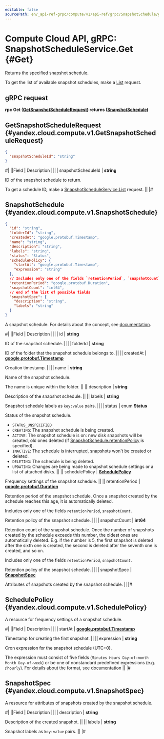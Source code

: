 ```yaml
---
editable: false
sourcePath: en/_api-ref-grpc/compute/v1/api-ref/grpc/SnapshotSchedule/get.md
---
```


# Compute Cloud API, gRPC: SnapshotScheduleService.Get {#Get}

Returns the specified snapshot schedule.

To get the list of available snapshot schedules, make a [List](/docs/compute/api-ref/grpc/SnapshotSchedule/list#List) request.

## gRPC request

**rpc Get ([GetSnapshotScheduleRequest](#yandex.cloud.compute.v1.GetSnapshotScheduleRequest)) returns ([SnapshotSchedule](#yandex.cloud.compute.v1.SnapshotSchedule))**

## GetSnapshotScheduleRequest {#yandex.cloud.compute.v1.GetSnapshotScheduleRequest}

```json
{
  "snapshotScheduleId": "string"
}
```

#|
||Field | Description ||
|| snapshotScheduleId | **string**

ID of the snapshot schedule to return.

To get a schedule ID, make a [SnapshotScheduleService.List](/docs/compute/api-ref/grpc/SnapshotSchedule/list#List) request. ||
|#

## SnapshotSchedule {#yandex.cloud.compute.v1.SnapshotSchedule}

```json
{
  "id": "string",
  "folderId": "string",
  "createdAt": "google.protobuf.Timestamp",
  "name": "string",
  "description": "string",
  "labels": "string",
  "status": "Status",
  "schedulePolicy": {
    "startAt": "google.protobuf.Timestamp",
    "expression": "string"
  },
  // Includes only one of the fields `retentionPeriod`, `snapshotCount`
  "retentionPeriod": "google.protobuf.Duration",
  "snapshotCount": "int64",
  // end of the list of possible fields
  "snapshotSpec": {
    "description": "string",
    "labels": "string"
  }
}
```

A snapshot schedule. For details about the concept, see [documentation](/docs/compute/concepts/snapshot-schedule).

#|
||Field | Description ||
|| id | **string**

ID of the snapshot schedule. ||
|| folderId | **string**

ID of the folder that the snapshot schedule belongs to. ||
|| createdAt | **[google.protobuf.Timestamp](https://developers.google.com/protocol-buffers/docs/reference/google.protobuf#timestamp)**

Creation timestamp. ||
|| name | **string**

Name of the snapshot schedule.

The name is unique within the folder. ||
|| description | **string**

Description of the snapshot schedule. ||
|| labels | **string**

Snapshot schedule labels as `key:value` pairs. ||
|| status | enum **Status**

Status of the snapshot schedule.

- `STATUS_UNSPECIFIED`
- `CREATING`: The snapshot schedule is being created.
- `ACTIVE`: The snapshot schedule is on: new disk snapshots will be created, old ones deleted
(if [SnapshotSchedule.retentionPolicy](/docs/compute/api-ref/grpc/Disk/listSnapshotSchedules#yandex.cloud.compute.v1.SnapshotSchedule.retentionPolicy) is specified).
- `INACTIVE`: The schedule is interrupted, snapshots won't be created or deleted.
- `DELETING`: The schedule is being deleted.
- `UPDATING`: Changes are being made to snapshot schedule settings or a list of attached disks. ||
|| schedulePolicy | **[SchedulePolicy](#yandex.cloud.compute.v1.SchedulePolicy)**

Frequency settings of the snapshot schedule. ||
|| retentionPeriod | **[google.protobuf.Duration](https://developers.google.com/protocol-buffers/docs/reference/csharp/class/google/protobuf/well-known-types/duration)**

Retention period of the snapshot schedule. Once a snapshot created by the schedule reaches this age, it is
automatically deleted.

Includes only one of the fields `retentionPeriod`, `snapshotCount`.

Retention policy of the snapshot schedule. ||
|| snapshotCount | **int64**

Retention count of the snapshot schedule. Once the number of snapshots created by the schedule exceeds this
number, the oldest ones are automatically deleted. E.g. if the number is 5, the first snapshot is deleted
after the sixth one is created, the second is deleted after the seventh one is created, and so on.

Includes only one of the fields `retentionPeriod`, `snapshotCount`.

Retention policy of the snapshot schedule. ||
|| snapshotSpec | **[SnapshotSpec](#yandex.cloud.compute.v1.SnapshotSpec)**

Attributes of snapshots created by the snapshot schedule. ||
|#

## SchedulePolicy {#yandex.cloud.compute.v1.SchedulePolicy}

A resource for frequency settings of a snapshot schedule.

#|
||Field | Description ||
|| startAt | **[google.protobuf.Timestamp](https://developers.google.com/protocol-buffers/docs/reference/google.protobuf#timestamp)**

Timestamp for creating the first snapshot. ||
|| expression | **string**

Cron expression for the snapshot schedule (UTC+0).

The expression must consist of five fields (`Minutes Hours Day-of-month Month Day-of-week`) or be one of
nonstandard predefined expressions (e.g. `@hourly`). For details about the format,
see [documentation](/docs/compute/concepts/snapshot-schedule#cron) ||
|#

## SnapshotSpec {#yandex.cloud.compute.v1.SnapshotSpec}

A resource for attributes of snapshots created by the snapshot schedule.

#|
||Field | Description ||
|| description | **string**

Description of the created snapshot. ||
|| labels | **string**

Snapshot labels as `key:value` pairs. ||
|#